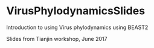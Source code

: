 # VirusPhylodynamicsSlides
Introduction to using Virus phylodynamics using BEAST2

Slides from Tianjin workshop, June 2017
